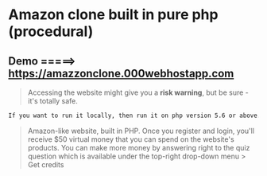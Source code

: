 # Amazon clone built in pure php (procedural)
## Demo =====> https://amazzonclone.000webhostapp.com 
> Accessing the website might give you a **risk warning**, but be sure - it's totally safe.
```bash
If you want to run it locally, then run it on php version 5.6 or above.
```
> Amazon-like website, built in PHP. Once you register and login, you'll receive $50 virtual money that you can spend on the website's products. You can make more money by answering right to the quiz question which is available under the top-right drop-down menu > Get credits
